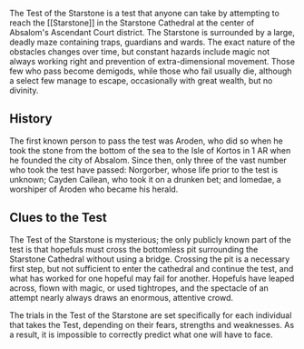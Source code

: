 The Test of the Starstone is a test that anyone can take by attempting to reach the [[Starstone]] in the Starstone Cathedral at the center of Absalom's Ascendant Court district. The Starstone is surrounded by a large, deadly maze containing traps, guardians and wards. The exact nature of the obstacles changes over time, but constant hazards include magic not always working right and prevention of extra-dimensional movement. Those few who pass become demigods, while those who fail usually die, although a select few manage to escape, occasionally with great wealth, but no divinity.

## History

The first known person to pass the test was Aroden, who did so when he took the stone from the bottom of the sea to the Isle of Kortos in 1 AR when he founded the city of Absalom. Since then, only three of the vast number who took the test have passed: Norgorber, whose life prior to the test is unknown; Cayden Cailean, who took it on a drunken bet; and Iomedae, a worshiper of Aroden who became his herald.

## Clues to the Test

The Test of the Starstone is mysterious; the only publicly known part of the test is that hopefuls must cross the bottomless pit surrounding the Starstone Cathedral without using a bridge. Crossing the pit is a necessary first step, but not sufficient to enter the cathedral and continue the test, and what has worked for one hopeful may fail for another. Hopefuls have leaped across, flown with magic, or used tightropes, and the spectacle of an attempt nearly always draws an enormous, attentive crowd.

The trials in the Test of the Starstone are set specifically for each individual that takes the Test, depending on their fears, strengths and weaknesses. As a result, it is impossible to correctly predict what one will have to face.
